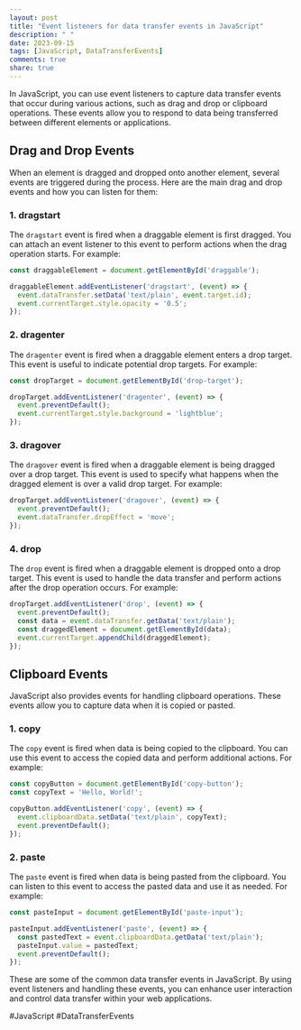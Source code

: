 ```yaml
---
layout: post
title: "Event listeners for data transfer events in JavaScript"
description: " "
date: 2023-09-15
tags: [JavaScript, DataTransferEvents]
comments: true
share: true
---
```


In JavaScript, you can use event listeners to capture data transfer events that occur during various actions, such as drag and drop or clipboard operations. These events allow you to respond to data being transferred between different elements or applications.

## Drag and Drop Events

When an element is dragged and dropped onto another element, several events are triggered during the process. Here are the main drag and drop events and how you can listen for them:

### 1. dragstart
The `dragstart` event is fired when a draggable element is first dragged. You can attach an event listener to this event to perform actions when the drag operation starts. For example:

```javascript
const draggableElement = document.getElementById('draggable');

draggableElement.addEventListener('dragstart', (event) => {
  event.dataTransfer.setData('text/plain', event.target.id);
  event.currentTarget.style.opacity = '0.5';
});
```

### 2. dragenter
The `dragenter` event is fired when a draggable element enters a drop target. This event is useful to indicate potential drop targets. For example:

```javascript
const dropTarget = document.getElementById('drop-target');

dropTarget.addEventListener('dragenter', (event) => {
  event.preventDefault();
  event.currentTarget.style.background = 'lightblue';
});
```

### 3. dragover
The `dragover` event is fired when a draggable element is being dragged over a drop target. This event is used to specify what happens when the dragged element is over a valid drop target. For example:

```javascript
dropTarget.addEventListener('dragover', (event) => {
  event.preventDefault();
  event.dataTransfer.dropEffect = 'move';
});
```

### 4. drop
The `drop` event is fired when a draggable element is dropped onto a drop target. This event is used to handle the data transfer and perform actions after the drop operation occurs. For example:

```javascript
dropTarget.addEventListener('drop', (event) => {
  event.preventDefault();
  const data = event.dataTransfer.getData('text/plain');
  const draggedElement = document.getElementById(data);
  event.currentTarget.appendChild(draggedElement);
});
```

## Clipboard Events

JavaScript also provides events for handling clipboard operations. These events allow you to capture data when it is copied or pasted.

### 1. copy
The `copy` event is fired when data is being copied to the clipboard. You can use this event to access the copied data and perform additional actions. For example:

```javascript
const copyButton = document.getElementById('copy-button');
const copyText = 'Hello, World!';

copyButton.addEventListener('copy', (event) => {
  event.clipboardData.setData('text/plain', copyText);
  event.preventDefault();
});
```

### 2. paste
The `paste` event is fired when data is being pasted from the clipboard. You can listen to this event to access the pasted data and use it as needed. For example:

```javascript
const pasteInput = document.getElementById('paste-input');

pasteInput.addEventListener('paste', (event) => {
  const pastedText = event.clipboardData.getData('text/plain');
  pasteInput.value = pastedText;
  event.preventDefault();
});
```

These are some of the common data transfer events in JavaScript. By using event listeners and handling these events, you can enhance user interaction and control data transfer within your web applications.

#JavaScript #DataTransferEvents